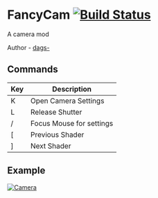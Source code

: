 # FancyCam [![Build Status](https://travis-ci.com/ArdaCraft/FancyCam.svg?branch=master)](https://travis-ci.com/github/ArdaCraft/FancyCam)
A camera mod

Author - [dags-](https://github.com/dags-)

## Commands
| Key | Description |
| --- | ----------- |
| K | Open Camera Settings |
| L | Release Shutter |
| / | Focus Mouse for settings |
| [ | Previous Shader | 
| ] | Next Shader |

## Example
[![Camera](http://img.youtube.com/vi/MDoRkK6vwG8/0.jpg)](http://www.youtube.com/watch?v=MDoRkK6vwG8 "Camera")
